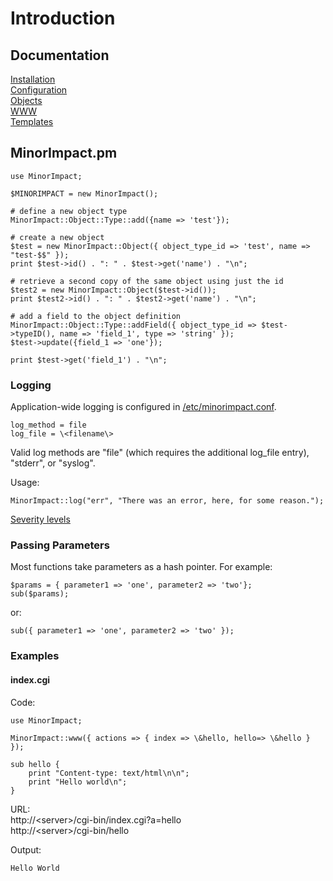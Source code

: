 # Introduction

## Documentation

[Installation](installation)  
[Configuration](configuration)  
[Objects](objects)  
[WWW](www)  
[Templates](templates)  

## MinorImpact.pm

    use MinorImpact;

    $MINORIMPACT = new MinorImpact();

    # define a new object type
    MinorImpact::Object::Type::add({name => 'test'});

    # create a new object 
    $test = new MinorImpact::Object({ object_type_id => 'test', name => "test-$$" });
    print $test->id() . ": " . $test->get('name') . "\n";

    # retrieve a second copy of the same object using just the id
    $test2 = new MinorImpact::Object($test->id());
    print $test2->id() . ": " . $test2->get('name') . "\n";

    # add a field to the object definition
    MinorImpact::Object::Type::addField({ object_type_id => $test->typeID(), name => 'field_1', type => 'string' });
    $test->update({field_1 => 'one'});

    print $test->get('field_1') . "\n";

### Logging

Application-wide logging is configured in [/etc/minorimpact.conf](configuration).

    log_method = file
    log_file = \<filename\>

Valid log methods are "file" (which requires the additional log_file entry), "stderr", or "syslog".

Usage:

    MinorImpact::log("err", "There was an error, here, for some reason.");

[Severity levels](https://en.wikipedia.org/wiki/Syslog#Severity_level)

### Passing Parameters

Most functions take parameters as a hash pointer. For example:

    $params = { parameter1 => 'one', parameter2 => 'two'};
    sub($params);
    
or:  

    sub({ parameter1 => 'one', parameter2 => 'two' });

### Examples

#### index.cgi

Code:

    use MinorImpact;

    MinorImpact::www({ actions => { index => \&hello, hello=> \&hello } });

    sub hello {
        print "Content-type: text/html\n\n";
        print "Hello world\n";
    }

URL:  
http://\<server\>/cgi-bin/index.cgi?a=hello  
http://\<server\>/cgi-bin/hello

Output:

    Hello World


